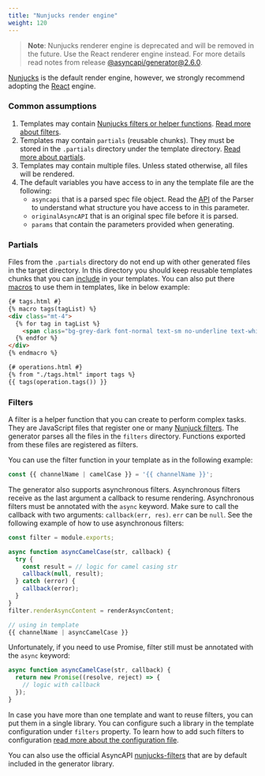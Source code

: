 ```yaml
---
title: "Nunjucks render engine"
weight: 120
---
```


> **Note**: Nunjucks renderer engine is deprecated and will be removed in the future. Use the React renderer engine instead. For more details read notes from release [@asyncapi/generator@2.6.0](https://github.com/asyncapi/generator/releases/tag/%40asyncapi%2Fgenerator%402.6.0).

[Nunjucks](https://mozilla.github.io/nunjucks) is the default render engine, however, we strongly recommend adopting the [React](#react) engine.

### Common assumptions

1. Templates may contain [Nunjucks filters or helper functions](https://mozilla.github.io/nunjucks/templating.html#builtin-filters). [Read more about filters](#filters).
1. Templates may contain `partials` (reusable chunks). They must be stored in the `.partials` directory under the template directory. [Read more about partials](#partials).
1. Templates may contain multiple files. Unless stated otherwise, all files will be rendered.
1. The default variables you have access to in any the template file are the following:
   - `asyncapi` that is a parsed spec file object. Read the [API](https://github.com/asyncapi/parser-api/blob/master/docs/api.md#asyncapidocument) of the Parser to understand what structure you have access to in this parameter.
   - `originalAsyncAPI` that is an original spec file before it is parsed. 
   - `params` that contain the parameters provided when generating.

### Partials

Files from the `.partials` directory do not end up with other generated files in the target directory. In this directory you should keep reusable templates chunks that you can [include](https://mozilla.github.io/nunjucks/templating.html#include) in your templates. You can also put there [macros](https://mozilla.github.io/nunjucks/templating.html#macro) to use them in templates, like in below example:

```html
{# tags.html #}
{% macro tags(tagList) %}
<div class="mt-4">
  {% for tag in tagList %}
    <span class="bg-grey-dark font-normal text-sm no-underline text-white rounded lowercase mr-2 px-2 py-1" title="{{tag.description()}}">{{tag.name()}}</span>
  {% endfor %}
</div>
{% endmacro %}

{# operations.html #}
{% from "./tags.html" import tags %}
{{ tags(operation.tags()) }}
```

### Filters

A filter is a helper function that you can create to perform complex tasks. They are JavaScript files that register one or many [Nunjuck filters](https://mozilla.github.io/nunjucks/api.html#custom-filters). The generator parses all the files in the `filters` directory. Functions exported from these files are registered as filters.

You can use the filter function in your template as in the following example:

```js
const {{ channelName | camelCase }} = '{{ channelName }}';
```

The generator also supports asynchronous filters. Asynchronous filters receive as the last argument a callback to resume rendering. Asynchronous filters must be annotated with the `async` keyword. Make sure to call the callback with two arguments: `callback(err, res)`. `err` can be `null`. See the following example of how to use asynchronous filters:

```js
const filter = module.exports;

async function asyncCamelCase(str, callback) {
  try {
    const result = // logic for camel casing str
    callback(null, result);
  } catch (error) {
    callback(error);
  }
}
filter.renderAsyncContent = renderAsyncContent;

// using in template
{{ channelName | asyncCamelCase }}
```

Unfortunately, if you need to use Promise, filter still must be annotated with the `async` keyword:

```js
async function asyncCamelCase(str, callback) {
  return new Promise((resolve, reject) => {
    // logic with callback
  });
}
```

In case you have more than one template and want to reuse filters, you can put them in a single library. You can configure such a library in the template configuration under `filters` property. To learn how to add such filters to configuration [read more about the configuration file](#configuration-file).


You can also use the official AsyncAPI [nunjucks-filters](/apps/nunjucks-filters) that are by default included in the generator library.